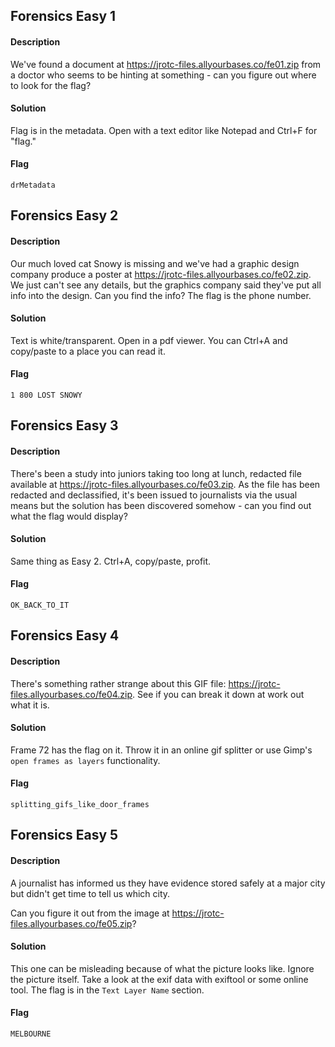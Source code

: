## Forensics Easy 1
#### Description
We've found a document at https://jrotc-files.allyourbases.co/fe01.zip from a doctor who seems to be hinting at something - can you figure out where to look for the flag?
#### Solution
Flag is in the metadata. Open with a text editor like Notepad and Ctrl+F for "flag."
#### Flag
`drMetadata`
## Forensics Easy 2
#### Description
Our much loved cat Snowy is missing and we've had a graphic design company produce a poster at https://jrotc-files.allyourbases.co/fe02.zip. We just can't see any details, but the graphics company said they've put all info into the design. Can you find the info? The flag is the phone number.
#### Solution
Text is white/transparent. Open in a pdf viewer. You can Ctrl+A and copy/paste to a place you can read it.
#### Flag
`1 800 LOST SNOWY`
## Forensics Easy 3
#### Description
There's been a study into juniors taking too long at lunch, redacted file available at https://jrotc-files.allyourbases.co/fe03.zip. As the file has been redacted and declassified, it's been issued to journalists via the usual means but the solution has been discovered somehow - can you find out what the flag would display?
#### Solution
Same thing as Easy 2. Ctrl+A, copy/paste, profit.
#### Flag
`OK_BACK_TO_IT`
## Forensics Easy 4
#### Description
There's something rather strange about this GIF file: https://jrotc-files.allyourbases.co/fe04.zip. See if you can break it down at work out what it is.
#### Solution
Frame 72 has the flag on it. Throw it in an online gif splitter or use Gimp's `open frames as layers` functionality.
#### Flag
`splitting_gifs_like_door_frames`
## Forensics Easy 5
#### Description
A journalist has informed us they have evidence stored safely at a major city but didn't get time to tell us which city.

Can you figure it out from the image at https://jrotc-files.allyourbases.co/fe05.zip?
#### Solution
This one can be misleading because of what the picture looks like. Ignore the picture itself. Take a look at the exif data with exiftool or some online tool. The flag is in the `Text Layer Name` section.
#### Flag
`MELBOURNE`
